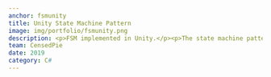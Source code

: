 ```yaml
---
anchor: fsmunity
title: Unity State Machine Pattern
image: img/portfolio/fsmunity.png
description: <p>FSM implemented in Unity.</p><p>The state machine pattern was implemented in Unity to facilitate easier code maangement of a character.</p><p>Source code here</p><a href="https://github.com/CensedPie/FSMUnity">https://github.com/CensedPie/FSMUnity</a> 
team: CensedPie
date: 2019
category: C#
---
```

